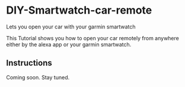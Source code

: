 # DIY-Smartwatch-car-remote
Lets you open your car with your garmin smartwatch

This Tutorial shows you how to open your car remotely from anywhere either by the alexa app or your garmin smartwatch.
## Instructions 
Coming soon. Stay tuned.

